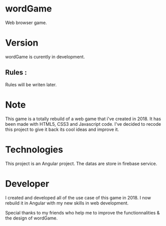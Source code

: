# wordGame
Web browser game. 

# Version 
wordGame is curently in development. 

## Rules : 
Rules will be writen later.

# Note
This game is a totally rebuild of a web game that i've created in 2018. It has been made with HTML5, CSS3 and Javascript code. 
I've decided to recode this project to give it back its cool ideas and improve it.

# Technologies
This project is an Angular project. The datas are store in firebase service.

# Developer 
I created and developed all of the use case of this game in 2018. I now rebuild it in Angular with my new skills in web development.

Special thanks to my friends who help me to improve the functionnalities & the design of wordGame.
